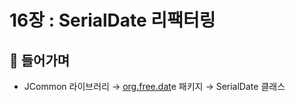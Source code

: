 # 16장 : SerialDate 리팩터링

## 📌 들어가며

- JCommon 라이브러리 → [org.free.dat](http://org.free.data)e 패키지 → SerialDate 클래스
